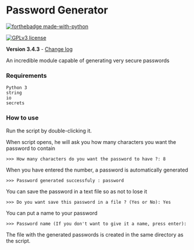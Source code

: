 # Password Generator
[![forthebadge made-with-python](http://ForTheBadge.com/images/badges/made-with-python.svg)](https://www.python.org/)

[![GPLv3 license](https://img.shields.io/badge/License-GPLv3-blue.svg)](http://perso.crans.org/besson/LICENSE.html)

**Version 3.4.3** - [Change log](CHANGELOG.md)

An incredible module capable of generating very secure passwords


### Requirements
```
Python 3
string
io
secrets
```
### How to use
Run the script by double-clicking it.

When script opens, he will ask you how many characters you want the password to contain
```
>>> How many characters do you want the password to have ?: 8
```

When you have entered the number, a password is automatically generated
```
>>> Password generated successfuly : password
```

You can save the password in a text file so as not to lose it
```
>>> Do you want save this password in a file ? (Yes or No): Yes
```
You can put a name to your password
```
>>> Password name (If you don't want to give it a name, press enter):
```
The file with the generated passwords is created in the same directory as the script.

